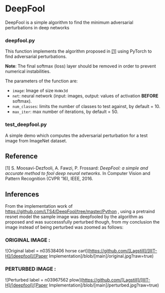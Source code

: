 # DeepFool
DeepFool is a simple algorithm to find the minimum adversarial perturbations in deep networks

### deepfool.py

This function implements the algorithm proposed in [[1]](http://arxiv.org/pdf/1511.04599) using PyTorch to find adversarial perturbations.

__Note__: The final softmax (loss) layer should be removed in order to prevent numerical instabilities.

The parameters of the function are:

- `image`: Image of size `HxWx3d`
- `net`: neural network (input: images, output: values of activation **BEFORE** softmax).
- `num_classes`: limits the number of classes to test against, by default = 10.
- `max_iter`: max number of iterations, by default = 50.

### test_deepfool.py

A simple demo which computes the adversarial perturbation for a test image from ImageNet dataset.

## Reference
[1] S. Moosavi-Dezfooli, A. Fawzi, P. Frossard:
*DeepFool: a simple and accurate method to fool deep neural networks*.  In Computer Vision and Pattern Recognition (CVPR ’16), IEEE, 2016.

## Inferences

From the implementation work of https://github.com/LTS4/DeepFool/tree/master/Python , using a pretraind resnet model the sample image was deepfooled by
the algorithm as proposed and was successsfully perturbed though, from my conclusion the image instead of being perturbed was zoomed as follows:

### ORIGINAL IMAGE :
![Original label =  n03538406 horse cart](https://github.com/[Lagstill]/[IIIT-H]/[deepfool]/[Paper Implementation]/blob/[main]/original.jpg?raw=true)

### PERTURBED IMAGE :
![Perturbed label =  n03967562 plow](https://github.com/[Lagstill]/[IIIT-H]/[deepfool]/[Paper Implementation]/blob/[main]/perturbed.jpg?raw=true)
